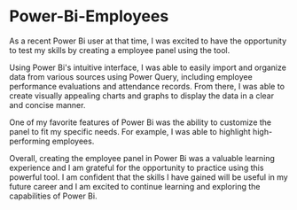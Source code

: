 # Power-Bi-Employees

As a recent Power Bi user at that time, I was excited to have the opportunity to test my skills by creating a employee panel using the tool.

Using Power Bi's intuitive interface, I was able to easily import and organize data from various sources using Power Query, including employee performance evaluations and attendance records. From there, I was able to create visually appealing charts and graphs to display the data in a clear and concise manner.

One of my favorite features of Power Bi was the ability to customize the panel to fit my specific needs. For example, I was able to highlight high-performing employees.

Overall, creating the employee panel in Power Bi was a valuable learning experience and I am grateful for the opportunity to practice using this powerful tool. I am confident that the skills I have gained will be useful in my future career and I am excited to continue learning and exploring the capabilities of Power Bi.
